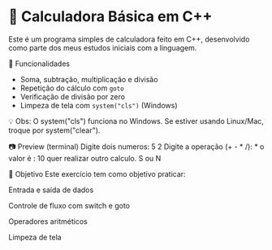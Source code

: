 # 🧮 Calculadora Básica em C++

Este é um programa simples de calculadora feito em C++, desenvolvido como parte dos meus estudos iniciais com a linguagem.

📌 Funcionalidades

- Soma, subtração, multiplicação e divisão
- Repetição do cálculo com `goto`
- Verificação de divisão por zero
- Limpeza de tela com `system("cls")` (Windows)

💡 Obs: O system("cls") funciona no Windows. Se estiver usando Linux/Mac, troque por system("clear").

📷 Preview (terminal)
Digite dois numeros:
5 2
Digite a operação (+ - * /):
*
o valor é : 10
quer realizar outro calculo. S ou N

🎯 Objetivo
Este exercício tem como objetivo praticar:

Entrada e saída de dados

Controle de fluxo com switch e goto

Operadores aritméticos

Limpeza de tela
